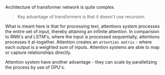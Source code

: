 Architecture of transformer network is quite complex. 

> Key advantage of transformers is that it doesn't use recursion.

What is meant here is that for processing text, attentions system processes the entire set of input, thereby attaining an infinite attention. In comparision to RNN's and LSTM's, where the input is processed sequentially, attentions processes it al-together. Attention creates an `attention matrix` - where each output is a weighted sum of inputs. Attention systems are able to map or capture relationships directly.

Attention system have another advantage - they can scale by parallelizing the process by use of GPU's. 